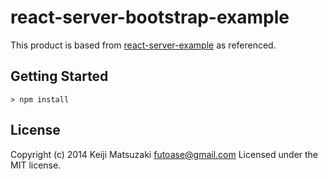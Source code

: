 # react-server-bootstrap-example

This product is based from [react-server-example](https://github.com/mhart/react-server-example) as referenced.

## Getting Started

```
> npm install 
```

## License
Copyright (c) 2014 Keiji Matsuzaki <futoase@gmail.com>
Licensed under the MIT license.
